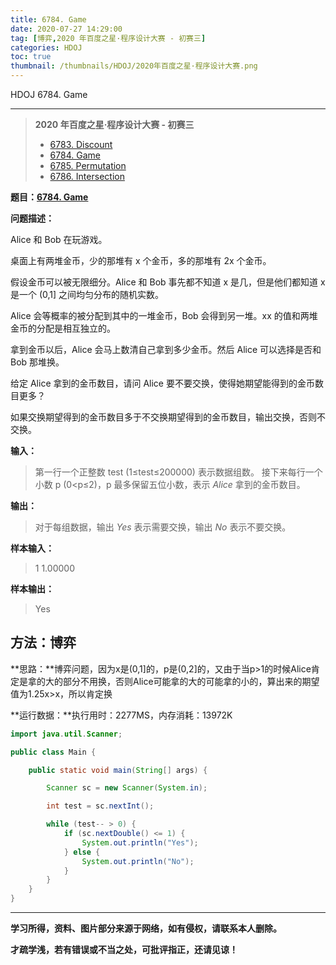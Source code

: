 ```yaml
---
title: 6784. Game
date: 2020-07-27 14:29:00
tag: [博弈,2020 年百度之星·程序设计大赛 - 初赛三]
categories: HDOJ
toc: true
thumbnail: /thumbnails/HDOJ/2020年百度之星·程序设计大赛.png
---
```


HDOJ 6784. Game

<!--more-->

---

> **2020 年百度之星·程序设计大赛 - 初赛三**
>
>* [6783. Discount](/2020/07/27/6783.%20Discount/)
>* [6784. Game](/2020/07/27/6784.%20Game/)
>* [6785. Permutation](/2020/07/27/6785.%20Permutation/)
>* [6786. Intersection](/2020/07/27/6786.%20Intersection/)

**题目：[6784. Game](http://acm.hdu.edu.cn/showproblem.php?pid=6784)**

**问题描述：**

Alice 和 Bob 在玩游戏。

桌面上有两堆金币，少的那堆有 x 个金币，多的那堆有 2x 个金币。

假设金币可以被无限细分。Alice 和 Bob 事先都不知道 x 是几，但是他们都知道 x 是一个 (0,1] 之间均匀分布的随机实数。

Alice 会等概率的被分配到其中的一堆金币，Bob 会得到另一堆。xx 的值和两堆金币的分配是相互独立的。

拿到金币以后，Alice 会马上数清自己拿到多少金币。然后 Alice 可以选择是否和 Bob 那堆换。

给定 Alice 拿到的金币数目，请问 Alice 要不要交换，使得她期望能得到的金币数目更多？

如果交换期望得到的金币数目多于不交换期望得到的金币数目，输出交换，否则不交换。

**输入：**

 > 第一行一个正整数 test (1≤test≤200000) 表示数据组数。
> 接下来每行一个小数 p (0<p≤2)，p 最多保留五位小数，表示 *Alice* 拿到的金币数目。

**输出：**

> 对于每组数据，输出 *Yes* 表示需要交换，输出 *No* 表示不要交换。

**样本输入：**

 > 1
 > 1.00000

 **样本输出：**

 > Yes

## 方法：博弈

**思路：**博弈问题，因为x是(0,1]的，p是(0,2]的，又由于当p>1的时候Alice肯定是拿的大的部分不用换，否则Alice可能拿的大的可能拿的小的，算出来的期望值为1.25x>x，所以肯定换

**运行数据：**执行用时：2277MS，内存消耗：13972K

```java
import java.util.Scanner;

public class Main {

    public static void main(String[] args) {

        Scanner sc = new Scanner(System.in);

        int test = sc.nextInt();

        while (test-- > 0) {
            if (sc.nextDouble() <= 1) {
                System.out.println("Yes");
            } else {
                System.out.println("No");
            }
        }
    }
}
```

---

**学习所得，资料、图片部分来源于网络，如有侵权，请联系本人删除。**

**才疏学浅，若有错误或不当之处，可批评指正，还请见谅！**